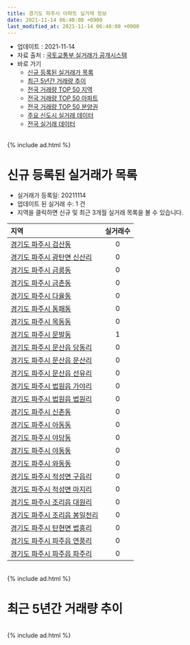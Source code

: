 ```yaml
---
title: 경기도 파주시 아파트 실거래 정보
date: 2021-11-14 06:40:08 +0900
last_modified_at: 2021-11-14 06:40:08 +0900
---
```


* 업데이트 : 2021-11-14
* 자료 출처 : [국토교통부 실거래가 공개시스템](http://rt.molit.go.kr)
* 바로 가기
    * [신규 등록된 실거래가 목록](#신규-등록된-실거래가-목록)
    * [최근 5년간 거래량 추이](#최근-5년간-거래량-추이)
    * [전국 거래량 TOP 50 지역](https://inasie.github.io/apt-trade-info/최근-3개월-전국에서-가장-거래가-많이-발생한-지역)
    * [전국 거래량 TOP 50 아파트](https://inasie.github.io/apt-trade-info/최근-3개월-전국에서-가장-거래가-많이-발생한-아파트)
    * [전국 거래량 TOP 50 분양권](https://inasie.github.io/apt-trade-info/최근-3개월-전국에서-가장-거래가-많이-발생한-분양권)
    * [주요 신도시 실거래 데이터](https://inasie.github.io/apt-trade-info/주요-신도시)
    * [전국 실거래 데이터](https://inasie.github.io/apt-trade-info/전국)

<br>
{% include ad.html %}
<br>

# 신규 등록된 실거래가 목록
* 실거래가 등록일: 20211114
* 업데이트 된 실거래 수: 1 건
* 지역을 클릭하면 신규 및 최근 3개월 실거래 목록을 볼 수 있습니다.


|지역|실거래수|
|:---|:---:|
|[경기도 파주시 검산동](https://inasie.github.io/apt-trade-info/경기도-파주시-검산동)|0|
|[경기도 파주시 광탄면 신산리](https://inasie.github.io/apt-trade-info/경기도-파주시-광탄면-신산리)|0|
|[경기도 파주시 금릉동](https://inasie.github.io/apt-trade-info/경기도-파주시-금릉동)|0|
|[경기도 파주시 금촌동](https://inasie.github.io/apt-trade-info/경기도-파주시-금촌동)|0|
|[경기도 파주시 다율동](https://inasie.github.io/apt-trade-info/경기도-파주시-다율동)|0|
|[경기도 파주시 동패동](https://inasie.github.io/apt-trade-info/경기도-파주시-동패동)|0|
|[경기도 파주시 목동동](https://inasie.github.io/apt-trade-info/경기도-파주시-목동동)|0|
|[경기도 파주시 문발동](https://inasie.github.io/apt-trade-info/경기도-파주시-문발동)|1|
|[경기도 파주시 문산읍 당동리](https://inasie.github.io/apt-trade-info/경기도-파주시-문산읍-당동리)|0|
|[경기도 파주시 문산읍 문산리](https://inasie.github.io/apt-trade-info/경기도-파주시-문산읍-문산리)|0|
|[경기도 파주시 문산읍 선유리](https://inasie.github.io/apt-trade-info/경기도-파주시-문산읍-선유리)|0|
|[경기도 파주시 법원읍 가야리](https://inasie.github.io/apt-trade-info/경기도-파주시-법원읍-가야리)|0|
|[경기도 파주시 법원읍 법원리](https://inasie.github.io/apt-trade-info/경기도-파주시-법원읍-법원리)|0|
|[경기도 파주시 신촌동](https://inasie.github.io/apt-trade-info/경기도-파주시-신촌동)|0|
|[경기도 파주시 아동동](https://inasie.github.io/apt-trade-info/경기도-파주시-아동동)|0|
|[경기도 파주시 야당동](https://inasie.github.io/apt-trade-info/경기도-파주시-야당동)|0|
|[경기도 파주시 야동동](https://inasie.github.io/apt-trade-info/경기도-파주시-야동동)|0|
|[경기도 파주시 와동동](https://inasie.github.io/apt-trade-info/경기도-파주시-와동동)|0|
|[경기도 파주시 적성면 구읍리](https://inasie.github.io/apt-trade-info/경기도-파주시-적성면-구읍리)|0|
|[경기도 파주시 적성면 마지리](https://inasie.github.io/apt-trade-info/경기도-파주시-적성면-마지리)|0|
|[경기도 파주시 조리읍 대원리](https://inasie.github.io/apt-trade-info/경기도-파주시-조리읍-대원리)|0|
|[경기도 파주시 조리읍 봉일천리](https://inasie.github.io/apt-trade-info/경기도-파주시-조리읍-봉일천리)|0|
|[경기도 파주시 탄현면 법흥리](https://inasie.github.io/apt-trade-info/경기도-파주시-탄현면-법흥리)|0|
|[경기도 파주시 파주읍 연풍리](https://inasie.github.io/apt-trade-info/경기도-파주시-파주읍-연풍리)|0|
|[경기도 파주시 파주읍 파주리](https://inasie.github.io/apt-trade-info/경기도-파주시-파주읍-파주리)|0|


<br>
{% include ad.html %}
<br>

# 최근 5년간 거래량 추이


<div style="width:100%;">
    <canvas id="deal_progress" height="200"></canvas>
</div>

<script>
new Chart(document.getElementById("deal_progress"), {
    type: 'line',
    data: {
        labels: ['201611','201612','201701','201702','201703','201704','201705','201706','201707','201708','201709','201710','201711','201712','201801','201802','201803','201804','201805','201806','201807','201808','201809','201810','201811','201812','201901','201902','201903','201904','201905','201906','201907','201908','201909','201910','201911','201912','202001','202002','202003','202004','202005','202006','202007','202008','202009','202010','202011','202012','202101','202102','202103','202104','202105','202106','202107','202108','202109','202110','202111'],
        datasets: [{
            label: '매매',
            pointRadius: 1,
            data: [398, 273, 241, 366, 509, 414, 552, 575, 625, 444, 414, 339, 401, 272, 445, 395, 533, 442, 712, 422, 368, 553, 476, 392, 281, 262, 320, 268, 346, 354, 308, 294, 293, 285, 296, 393, 438, 443, 500, 715, 577, 456, 530, 1306, 896, 971, 949, 1179, 1755, 965, 573, 509, 595, 1196, 1403, 836, 611, 553, 501, 370, 39],
            borderColor: "rgba(255, 201, 14, 1)",
            backgroundColor: "rgba(255, 201, 14, 0.5)",
            fill: false,
            lineTension: 0
        },{
            label: '전월세',
            pointRadius: 1,
            data: [485, 505, 608, 583, 575, 484, 472, 534, 487, 503, 717, 559, 573, 830, 712, 659, 587, 420, 471, 624, 678, 800, 662, 663, 556, 530, 708, 560, 567, 435, 431, 468, 475, 476, 995, 924, 659, 1335, 1228, 1790, 645, 593, 618, 1028, 2772, 1093, 998, 965, 785, 873, 810, 615, 670, 1228, 1181, 873, 813, 737, 921, 768, 189],
            borderColor: "rgba(0, 141, 185, 1)",
            backgroundColor: "rgba(0, 141, 185, 0.5)",
            fill: false,
            lineTension: 0
        }
        ]
    },
    options: {
        responsive: true,
        title: {
            display: false
        },
        tooltips: {
            mode: 'index',
            intersect: false
        },
        hover: {
            mode: 'nearest',
            intersect: true
        },
        scales: {
            xAxes: [{
                display: true,
                scaleLabel: {
                    display: true,
                    labelString: '년/월'
                }
            }],
            yAxes: [{
                display: true,
                ticks: {
                    suggestedMin: 0,
                },
                scaleLabel: {
                    display: true,
                    labelString: '실거래 수'
                }
            }]
        }
    }
});

</script>


<br>
{% include ad.html %}
<br>

